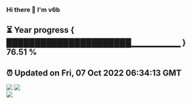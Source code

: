 ### Hi there 👋  I'm v6b  
⏳ Year progress { ██████████████████████▁▁▁▁▁▁▁▁ } 76.51 %
---
⏰ Updated on Fri, 07 Oct 2022 06:34:13 GMT
---
![](https://github-readme-stats.vercel.app/api?username=v6b&bg_color=30,e96443,904e95&title_color=fff&text_color=fff&layout=compact)
![](https://github-readme-stats.vercel.app/api/top-langs/?username=v6b&layout=compact&bg_color=30,e96443,904e95&title_color=fff&text_color=fff)  
![](https://gcore.jsdelivr.net/gh/v6b/v6b@main/assets/github-contribution-grid-snake.svg)

